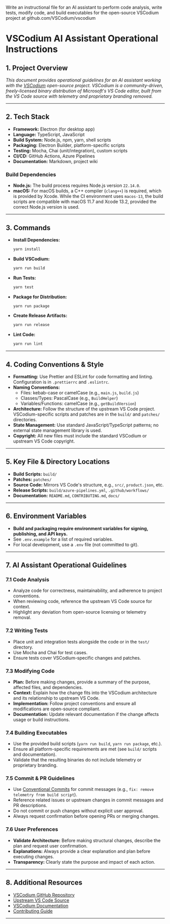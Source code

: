Write an instructional file for an AI assistant to perform code analysis, write tests, modify code, and build executables for the open-source VSCodium project at github.com/VSCodium/vscodium

# VSCodium AI Assistant Operational Instructions

## 1. Project Overview

*This document provides operational guidelines for an AI assistant working with the [VSCodium](https://github.com/VSCodium/vscodium) open-source project. VSCodium is a community-driven, freely-licensed binary distribution of Microsoft's VS Code editor, built from the VS Code source with telemetry and proprietary branding removed.*

---

## 2. Tech Stack

- **Framework:** Electron (for desktop app)
- **Language:** TypeScript, JavaScript
- **Build System:** Node.js, npm, yarn, shell scripts
- **Packaging:** Electron Builder, platform-specific scripts
- **Testing:** Mocha, Chai (unit/integration), custom scripts
- **CI/CD:** GitHub Actions, Azure Pipelines
- **Documentation:** Markdown, project wiki

### Build Dependencies
- **Node.js:** The build process requires Node.js version `22.14.0`.
- **macOS:** For macOS builds, a C++ compiler (`clang++`) is required, which is provided by Xcode. While the CI environment uses `macos-13`, the build scripts are compatible with macOS 11.7 and Xcode 13.2, provided the correct Node.js version is used.

---

## 3. Commands

- **Install Dependencies:**
    ```bash
    yarn install
    ```
- **Build VSCodium:**
    ```bash
    yarn run build
    ```
- **Run Tests:**
    ```bash
    yarn test
    ```
- **Package for Distribution:**
    ```bash
    yarn run package
    ```
- **Create Release Artifacts:**
    ```bash
    yarn run release
    ```
- **Lint Code:**
    ```bash
    yarn run lint
    ```

---

## 4. Coding Conventions & Style

- **Formatting:** Use Prettier and ESLint for code formatting and linting. Configuration is in `.prettierrc` and `.eslintrc`.
- **Naming Conventions:**
    - Files: kebab-case or camelCase (e.g., `main.js`, `build.js`)
    - Classes/Types: PascalCase (e.g., `BuildHelper`)
    - Variables/Functions: camelCase (e.g., `getBuildVersion`)
- **Architecture:** Follow the structure of the upstream VS Code project. VSCodium-specific scripts and patches are in the `build/` and `patches/` directories.
- **State Management:** Use standard JavaScript/TypeScript patterns; no external state management library is used.
- **Copyright:** All new files must include the standard VSCodium or upstream VS Code copyright.

---

## 5. Key File & Directory Locations

- **Build Scripts:** `build/`
- **Patches:** `patches/`
- **Source Code:** Mirrors VS Code's structure, e.g., `src/`, `product.json`, etc.
- **Release Scripts:** `build/azure-pipelines.yml`, `.github/workflows/`
- **Documentation:** `README.md`, `CONTRIBUTING.md`, `docs/`

---

## 6. Environment Variables

- **Build and packaging require environment variables for signing, publishing, and API keys.**
- See `.env.example` for a list of required variables.
- For local development, use a `.env` file (not committed to git).

---

## 7. AI Assistant Operational Guidelines

### 7.1 Code Analysis

- Analyze code for correctness, maintainability, and adherence to project conventions.
- When reviewing code, reference the upstream VS Code source for context.
- Highlight any deviation from open-source licensing or telemetry removal.

### 7.2 Writing Tests

- Place unit and integration tests alongside the code or in the `test/` directory.
- Use Mocha and Chai for test cases.
- Ensure tests cover VSCodium-specific changes and patches.

### 7.3 Modifying Code

- **Plan:** Before making changes, provide a summary of the purpose, affected files, and dependencies.
- **Context:** Explain how the change fits into the VSCodium architecture and its relationship to upstream VS Code.
- **Implementation:** Follow project conventions and ensure all modifications are open-source compliant.
- **Documentation:** Update relevant documentation if the change affects usage or build instructions.

### 7.4 Building Executables

- Use the provided build scripts (`yarn run build`, `yarn run package`, etc.).
- Ensure all platform-specific requirements are met (see `build/` scripts and documentation).
- Validate that the resulting binaries do not include telemetry or proprietary branding.

### 7.5 Commit & PR Guidelines

- Use [Conventional Commits](https://www.conventionalcommits.org/) for commit messages (e.g., `fix: remove telemetry from build script`).
- Reference related issues or upstream changes in commit messages and PR descriptions.
- Do not commit or push changes without explicit user approval.
- Always request confirmation before opening PRs or merging changes.

### 7.6 User Preferences

- **Validate Architecture:** Before making structural changes, describe the plan and request user confirmation.
- **Explanations:** Always provide a clear explanation and plan before executing changes.
- **Transparency:** Clearly state the purpose and impact of each action.

---

## 8. Additional Resources

- [VSCodium GitHub Repository](https://github.com/VSCodium/vscodium)
- [Upstream VS Code Source](https://github.com/microsoft/vscode)
- [VSCodium Documentation](https://github.com/VSCodium/vscodium/blob/master/README.md)
- [Contributing Guide](https://github.com/VSCodium/vscodium/blob/master/CONTRIBUTING.md)

----
